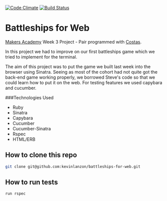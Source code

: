 [![Code Climate](https://codeclimate.com/github/kevinlanzon/battleships-for-web/badges/gpa.svg)](https://codeclimate.com/github/kevinlanzon/battleships-for-web)
[![Build Status](https://travis-ci.org/kevinlanzon/battleships-for-web.svg?branch=master)](https://travis-ci.org/kevinlanzon/battleships-for-web)

Battleships for Web
=================

[Makers Academy](http://www.makersacademy.com/) Week 3 Project - Pair programmed with [Costas](https://github.com/costassarris).

In this project we had to improve on our first battleships game which we tried to implement for the terminal.

The aim of this project was to put the game we built last week into the browser using Sinatra. Seeing as most of the cohort had not quite got the back-end game working properly, we borrowed Steve's code so that we could learn how to put it on the web. For testing features we used capybara and cucumber.

###Technologies Used

- Ruby
- Sinatra
- Capybara
- Cucumber
- Cucumber-Sinatra
- Rspec
- HTML/ERB

How to clone this repo
----
```sh
git clone git@github.com:kevinlanzon/battleships-for-web.git
```

How to run tests
----
```sh
run rspec
```
